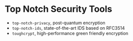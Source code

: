 # Top Notch Security Tools

* `top-notch-privacy`, post-quantum encryption
* `top-notch-ids`, state-of-the-art IDS based on RFC3514
* `toughcrypt`, high-performance green friendly encryption

